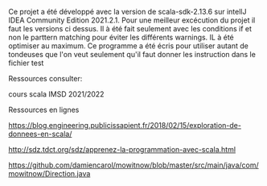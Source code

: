Ce projet a été développé avec la version  de scala-sdk-2.13.6 sur intellJ IDEA Community Edition 2021.2.1.
Pour une meilleur excécution du projet il faut les versions ci dessus. Il à été fait seulement avec les conditions  if 
et non le parttern matching pour éviter les différents warnings. IL à été optimiser au maximum.
Ce programme a été écris pour utiliser autant de tondeuses que l'on veut seulement qu'il faut donner les instruction dans le fichier test

Ressources consulter:

cours scala IMSD 2021/2022

Ressources en lignes

https://blog.engineering.publicissapient.fr/2018/02/15/exploration-de-donnees-en-scala/

http://sdz.tdct.org/sdz/apprenez-la-programmation-avec-scala.html

https://github.com/damiencarol/mowitnow/blob/master/src/main/java/com/mowitnow/Direction.java